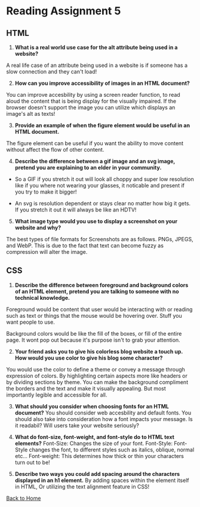 # Reading Assignment 5 


## HTML

1. **What is a real world use case for the alt attribute being used in a website?**

A real life case of an attribute being used in a website is if someone has a slow connection and they can't load!

2. **How can you improve accessibility of images in an HTML document?**

You can improve accesbility by using a screen reader function, to read aloud the content that is being display for the visually impaired. If the browser doesn't support the image you can utilize which displays an image's alt as texts!

3. **Provide an example of when the figure element would be useful in an HTML document.**

The figure element can be useful if you want the ability to move content without affect the flow of other content.

4. **Describe the difference between a gif image and an svg image, pretend you are explaining to an elder in your community.**

* So a GIF if you stretch it out will look all choppy and super low resolution like if you where not wearing your glasses, it noticable and present if you try to make it bigger!

* An svg is resolution dependent or stays clear no matter how big it gets. If you stretch it out it will always be like an HDTV!



5. **What image type would you use to display a screenshot on your website and why?**

The best types of file formats for Screenshots are as follows. PNGs, JPEGS, and WebP. This is due to the fact that text can become fuzzy as compression will alter the image.

## CSS

1. **Describe the difference between foreground and background colors of an HTML element, pretend you are talking to someone with no technical knowledge.** 

Foreground would be content that user would be interacting with or reading such as text or things that the mouse would be  hovering over. Stuff you want people to use. 

Background colors would be like the fill of the boxes, or fill of the entire page. It wont pop out because it's purpose isn't to grab your attention. 


2. **Your friend asks you to give his colorless blog website a touch up. How would you use color to give his blog some character?**

You would use the color to define a theme or convey a message through expression of colors. By highlighting certain aspects more like headers or by dividing sections by theme. You can make the background compliment the borders and the text and make it visually appealing. But most importantly legible and accessible for all. 


3. **What should you consider when choosing fonts for an HTML document?**
You should consider web accesbility and default fonts. You should also take into consideration how a font impacts your message. Is it readabil? Will users take your website seriously?


4. **What do font-size, font-weight, and font-style do to HTML text elements?**
Font-Size: Changes the size of your font.
Font-Style: Font-Style changes the font, to different styles such as italics, oblique, normal etc...
Font-weight: This determines how thick or thin your characters turn out to be! 



5. **Describe two ways you could add spacing around the characters displayed in an h1 element.**
By adding spaces within the element itself in HTML, 
Or utilizing the text alignment feature in CSS!

[Back to Home](https://zusolaris.github.io/reading-notes/)